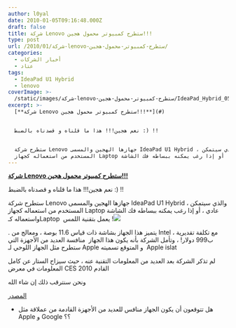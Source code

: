 ```yaml
---
author: l0yal
date: 2010-01-05T09:16:48.000Z
draft: false
title: شركة Lenovo ستطرح كمبيوتر محمول هجين!!!
type: post
url: /2010/01/شركة-lenovo-ستطرح-كمبيوتر-محمول-هجين/
categories:
  - أخبار الشركات
  - عتاد
tags:
  - IdeaPad U1 Hybrid
  - lenovo
coverImage: >-
  /static/images/شركة-lenovo-ستطرح-كمبيوتر-محمول-هجين/IdeaPad_Hybrid_05_copy_610x543.jpg
excerpt: >-
  [**شركة Lenovo ستطرح كمبيوتر محمول هجين!!!**](#)


  نعم هجين!!! هذا ما قلناه و قصدناه بالضبط :) !!


  ستطرح شركة Lenovo جهازها الهجين والمسمى IdeaPad U1 Hybrid ، والذي سيتمكن
  المستخدم من استعماله كجهاز Laptop عادي ، أو إذا رغب يمكنه ببساطه فك الشاشة
---
```

[**شركة Lenovo ستطرح كمبيوتر محمول هجين!!!**](#)

نعم هجين!!! هذا ما قلناه و قصدناه بالضبط :) !!

ستطرح شركة Lenovo جهازها الهجين والمسمى IdeaPad U1 Hybrid ، والذي سيتمكن المستخدم من استعماله كجهاز Laptop عادي ، أو إذا رغب يمكنه ببساطه فك الشاشة واستعماله كـLaptop  يعمل بتقنية اللمس !![
](/static/images/شركة-lenovo-ستطرح-كمبيوتر-محمول-هجين/IdeaPad_Hybrid\_05\_copy\_610x543.jpg)

. يتميز هذا الجهاز بشاشة ذات قياس 11.6 بوصة ، ومعالج من Intel ، مع تكلفة تقديرية ب999 دولار! ، وتأمل الشركة بأنه يكون هذا الجهاز  منافسة العديد من الأجهزة التي ستطرح مثل الجهاز اللوحي لـ Apple و المتوقع تسميته  Apple islat

لم تذكر الشركة بعد العديد من المعلومات التقنية عنه ، حيث سيزاح الستار عن كامل المعلومات في معرض CES 2010 القادم

ونحن سنترقب ذلك إن شاء الله

[المصدر](http://ces.cnet.com/8301-31045\_1-10424800-269.html)

-   هل تتوقعون أن يكون الجهاز منافس للعديد من الأجهزة القادمة من عملاقة مثل Apple و Google ؟؟
